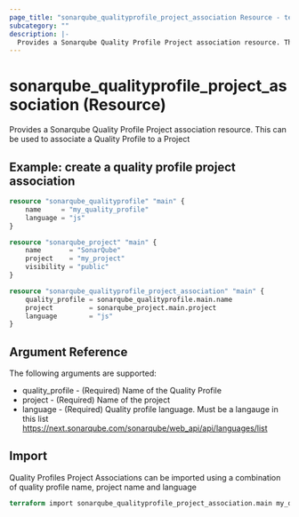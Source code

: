 ```yaml
---
page_title: "sonarqube_qualityprofile_project_association Resource - terraform-provider-sonarqube"
subcategory: ""
description: |-
  Provides a Sonarqube Quality Profile Project association resource. This can be used to associate a Quality Profile to a Project
---
```


# sonarqube_qualityprofile_project_association (Resource)

Provides a Sonarqube Quality Profile Project association resource. This can be used to associate a Quality Profile to a Project

## Example: create a quality profile project association

```terraform
resource "sonarqube_qualityprofile" "main" {
	name     = "my_quality_profile"
	language = "js"
}

resource "sonarqube_project" "main" {
    name       = "SonarQube"
    project    = "my_project"
    visibility = "public"
}

resource "sonarqube_qualityprofile_project_association" "main" {
	quality_profile = sonarqube_qualityprofile.main.name
	project         = sonarqube_project.main.project
	language        = "js"
}
```

## Argument Reference

The following arguments are supported:

- quality_profile - (Required) Name of the Quality Profile
- project - (Required) Name of the project
- language - (Required) Quality profile language. Must be a langauge in this list https://next.sonarqube.com/sonarqube/web_api/api/languages/list

## Import

Quality Profiles Project Associations can be imported using a combination of quality profile name, project name and language

```terraform
terraform import sonarqube_qualityprofile_project_association.main my_quality_profile/SonarQube/js
```

